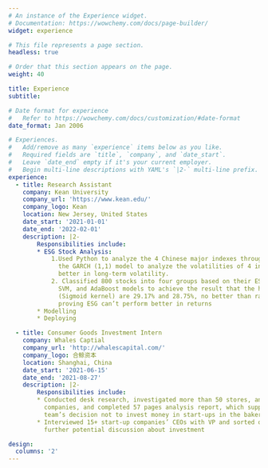 ```yaml
---
# An instance of the Experience widget.
# Documentation: https://wowchemy.com/docs/page-builder/
widget: experience

# This file represents a page section.
headless: true

# Order that this section appears on the page.
weight: 40

title: Experience
subtitle:

# Date format for experience
#   Refer to https://wowchemy.com/docs/customization/#date-format
date_format: Jan 2006

# Experiences.
#   Add/remove as many `experience` items below as you like.
#   Required fields are `title`, `company`, and `date_start`.
#   Leave `date_end` empty if it's your current employer.
#   Begin multi-line descriptions with YAML's `|2-` multi-line prefix.
experience:
  - title: Research Assistant
    company: Kean University
    company_url: 'https://www.kean.edu/'
    company_logo: Kean
    location: New Jersey, United States
    date_start: '2021-01-01'
    date_end: '2022-02-01'
    description: |2-
        Responsibilities include:
        * ESG Stock Analysis:
            1.Used Python to analyze the 4 Chinese major indexes through the Tushare API interface and built
              the GARCH (1,1) model to analyze the volatilities of 4 indexes, proving that ESG can’t perform 
              better in long-term volatility. 
            2. Classified 800 stocks into four groups based on their ESG scores and period returns; applied KNN, 
              SVM, and AdaBoost models to achieve the result that the highest accuracies of KNN (K=3) and SVM 
              (Sigmoid kernel) are 29.17% and 28.75%, no better than randomly selected accuracy (25%), 
              proving ESG can’t perform better in returns
        * Modelling
        * Deploying

  - title: Consumer Goods Investment Intern
    company: Whales Captial
    company_url: 'http://whalescapital.com/'
    company_logo: 合鲸资本
    location: Shanghai, China
    date_start: '2021-06-15'
    date_end: '2021-08-27'
    description: |2-
        Responsibilities include:
        * Conducted desk research, investigated more than 50 stores, analyzed the profit model of 
          companies, and completed 57 pages analysis report, which supported the whole investment 
          team’s decision not to invest money in start-ups in the bakery industry in China
        * Interviewed 15+ start-up companies’ CEOs with VP and sorted out meeting minutes to facilitate 
          further potential discussion about investment

design:
  columns: '2'
---
```

